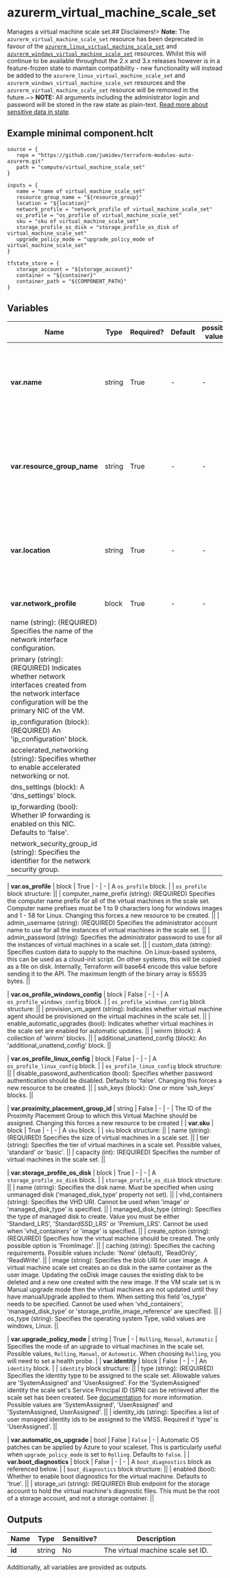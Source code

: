 # azurerm_virtual_machine_scale_set

Manages a virtual machine scale set.## Disclaimers!> **Note:** The `azurerm_virtual_machine_scale_set` resource has been deprecated in favour of the [`azurerm_linux_virtual_machine_scale_set`](linux_virtual_machine_scale_set.html) and [`azurerm_windows_virtual_machine_scale_set`](windows_virtual_machine_scale_set.html) resources. Whilst this will continue to be available throughout the 2.x and 3.x releases however is in a feature-frozen state to maintain compatibility - new functionality will instead be added to the `azurerm_linux_virtual_machine_scale_set` and `azurerm_windows_virtual_machine_scale_set` resources and the `azurerm_virtual_machine_scale_set` resource will be removed in the future.~> **NOTE:** All arguments including the administrator login and password will be stored in the raw state as plain-text. [Read more about sensitive data in state](/docs/state/sensitive-data.html).

## Example minimal component.hclt

```hcl
source = {
   repo = "https://github.com/jumidev/terraform-modules-auto-azurerm.git" 
   path = "compute/virtual_machine_scale_set" 
}

inputs = {
   name = "name of virtual_machine_scale_set" 
   resource_group_name = "${resource_group}" 
   location = "${location}" 
   network_profile = "network_profile of virtual_machine_scale_set" 
   os_profile = "os_profile of virtual_machine_scale_set" 
   sku = "sku of virtual_machine_scale_set" 
   storage_profile_os_disk = "storage_profile_os_disk of virtual_machine_scale_set" 
   upgrade_policy_mode = "upgrade_policy_mode of virtual_machine_scale_set" 
}

tfstate_store = {
   storage_account = "${storage_account}" 
   container = "${container}" 
   container_path = "${COMPONENT_PATH}" 
}

```

## Variables

| Name | Type | Required? |  Default  |  possible values |  Description |
| ---- | ---- | --------- |  ----------- | ----------- | ----------- |
| **var.name** | string | True | -  |  -  |  Specifies the name of the virtual machine scale set resource. Changing this forces a new resource to be created. | 
| **var.resource_group_name** | string | True | -  |  -  |  The name of the resource group in which to create the virtual machine scale set. Changing this forces a new resource to be created. | 
| **var.location** | string | True | -  |  -  |  Specifies the supported Azure location where the resource exists. Changing this forces a new resource to be created. | 
| **var.network_profile** | block | True | -  |  -  |  A collection of `network_profile` blocks. | | `network_profile` block structure: || 
|   name (string): (REQUIRED) Specifies the name of the network interface configuration. ||
|   primary (string): (REQUIRED) Indicates whether network interfaces created from the network interface configuration will be the primary NIC of the VM. ||
|   ip_configuration (block): (REQUIRED) An 'ip_configuration' block. ||
|   accelerated_networking (string): Specifies whether to enable accelerated networking or not. ||
|   dns_settings (block): A 'dns_settings' block. ||
|   ip_forwarding (bool): Whether IP forwarding is enabled on this NIC. Defaults to 'false'. ||
|   network_security_group_id (string): Specifies the identifier for the network security group. ||

| **var.os_profile** | block | True | -  |  -  |  A `os_profile` block. | | `os_profile` block structure: || 
|   computer_name_prefix (string): (REQUIRED) Specifies the computer name prefix for all of the virtual machines in the scale set. Computer name prefixes must be 1 to 9 characters long for windows images and 1 - 58 for Linux. Changing this forces a new resource to be created. ||
|   admin_username (string): (REQUIRED) Specifies the administrator account name to use for all the instances of virtual machines in the scale set. ||
|   admin_password (string): Specifies the administrator password to use for all the instances of virtual machines in a scale set. ||
|   custom_data (string): Specifies custom data to supply to the machine. On Linux-based systems, this can be used as a cloud-init script. On other systems, this will be copied as a file on disk. Internally, Terraform will base64 encode this value before sending it to the API. The maximum length of the binary array is 65535 bytes. ||

| **var.os_profile_windows_config** | block | False | -  |  -  |  A `os_profile_windows_config` block. | | `os_profile_windows_config` block structure: || 
|   provision_vm_agent (string): Indicates whether virtual machine agent should be provisioned on the virtual machines in the scale set. ||
|   enable_automatic_upgrades (bool): Indicates whether virtual machines in the scale set are enabled for automatic updates. ||
|   winrm (block): A collection of 'winrm' blocks. ||
|   additional_unattend_config (block): An 'additional_unattend_config' block. ||

| **var.os_profile_linux_config** | block | False | -  |  -  |  A `os_profile_linux_config` block. | | `os_profile_linux_config` block structure: || 
|   disable_password_authentication (bool): Specifies whether password authentication should be disabled. Defaults to 'false'. Changing this forces a new resource to be created. ||
|   ssh_keys (block): One or more 'ssh_keys' blocks. ||

| **var.proximity_placement_group_id** | string | False | -  |  -  |  The ID of the Proximity Placement Group to which this Virtual Machine should be assigned. Changing this forces a new resource to be created | 
| **var.sku** | block | True | -  |  -  |  A `sku` block. | | `sku` block structure: || 
|   name (string): (REQUIRED) Specifies the size of virtual machines in a scale set. ||
|   tier (string): Specifies the tier of virtual machines in a scale set. Possible values, 'standard' or 'basic'. ||
|   capacity (int): (REQUIRED) Specifies the number of virtual machines in the scale set. ||

| **var.storage_profile_os_disk** | block | True | -  |  -  |  A `storage_profile_os_disk` block. | | `storage_profile_os_disk` block structure: || 
|   name (string): Specifies the disk name. Must be specified when using unmanaged disk ('managed_disk_type' property not set). ||
|   vhd_containers (string): Specifies the VHD URI. Cannot be used when 'image' or 'managed_disk_type' is specified. ||
|   managed_disk_type (string): Specifies the type of managed disk to create. Value you must be either 'Standard_LRS', 'StandardSSD_LRS' or 'Premium_LRS'. Cannot be used when 'vhd_containers' or 'image' is specified. ||
|   create_option (string): (REQUIRED) Specifies how the virtual machine should be created. The only possible option is 'FromImage'. ||
|   caching (string): Specifies the caching requirements. Possible values include: 'None' (default), 'ReadOnly', 'ReadWrite'. ||
|   image (string): Specifies the blob URI for user image. A virtual machine scale set creates an os disk in the same container as the user image. Updating the osDisk image causes the existing disk to be deleted and a new one created with the new image. If the VM scale set is in Manual upgrade mode then the virtual machines are not updated until they have manualUpgrade applied to them. When setting this field 'os_type' needs to be specified. Cannot be used when 'vhd_containers', 'managed_disk_type' or 'storage_profile_image_reference' are specified. ||
|   os_type (string): Specifies the operating system Type, valid values are windows, Linux. ||

| **var.upgrade_policy_mode** | string | True | -  |  `Rolling`, `Manual`, `Automatic`  |  Specifies the mode of an upgrade to virtual machines in the scale set. Possible values, `Rolling`, `Manual`, or `Automatic`. When choosing `Rolling`, you will need to set a health probe. | 
| **var.identity** | block | False | -  |  -  |  An `identity` block. | | `identity` block structure: || 
|   type (string): (REQUIRED) Specifies the identity type to be assigned to the scale set. Allowable values are 'SystemAssigned' and 'UserAssigned'. For the 'SystemAssigned' identity the scale set's Service Principal ID (SPN) can be retrieved after the scale set has been created. See [documentation](https://docs.microsoft.com/azure/active-directory/managed-service-identity/overview) for more information. Possible values are 'SystemAssigned', 'UserAssigned' and 'SystemAssigned, UserAssigned'. ||
|   identity_ids (string): Specifies a list of user managed identity ids to be assigned to the VMSS. Required if 'type' is 'UserAssigned'. ||

| **var.automatic_os_upgrade** | bool | False | `False`  |  -  |  Automatic OS patches can be applied by Azure to your scaleset. This is particularly useful when `upgrade_policy_mode` is set to `Rolling`. Defaults to `false`. | 
| **var.boot_diagnostics** | block | False | -  |  -  |  A `boot_diagnostics` block as referenced below. | | `boot_diagnostics` block structure: || 
|   enabled (bool): Whether to enable boot diagnostics for the virtual machine. Defaults to 'true'. ||
|   storage_uri (string): (REQUIRED) Blob endpoint for the storage account to hold the virtual machine's diagnostic files. This must be the root of a storage account, and not a storage container. ||




## Outputs

| Name | Type | Sensitive? | Description |
| ---- | ---- | --------- | --------- |
| **id** | string | No  | The virtual machine scale set ID. | 

Additionally, all variables are provided as outputs.
